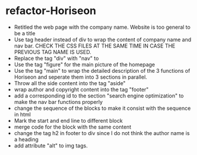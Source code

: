 # refactor-Horiseon

- Retitled the web page with the company name. Website is too general to be a title
- Use tag header instead of div to wrap the content of company name and nav bar. 
CHECK THE CSS FILES AT THE SAME TIME IN CASE THE PREVIOUS TAG NAME IS USED.
- Replace the tag "div" with "nav" to 
- Use the tag "figure" for the main picture of the homepage 
- Use the tag "main" to wrap the detailed description of the 3 functions of Horiseon and seperate them into 3 sections in parallel.
- Throw all the side content into the tag "aside"
- wrap author and copyright content into the tag "footer"
- add a corresponding id to the section "search engine optimization" to make the nav bar functions properly
- change the sequence of the blocks to make it consist with the sequence in html
- Mark the start and end line to different block
- merge code for the block with the same content
- change the tag h2 in footer to div since I do not think the author name is a heading
- add attribute "alt" to img tags.


